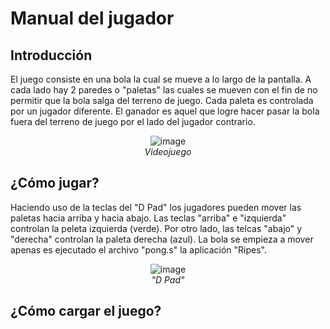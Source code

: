 # Manual del jugador

## Introducción

El juego consiste en una bola la cual se mueve a lo largo de la pantalla. A cada lado hay 2 paredes o "paletas" las cuales se mueven con el fin de no permitir que la bola salga del terreno de juego. Cada paleta es controlada por un jugador diferente. El ganador es aquel que logre hacer pasar la bola fuera del terreno de juego por el lado del jugador contrario.

<p align="center">
  <img src="https://github.com/user-attachments/assets/e868eaa0-3b54-406d-8e15-d3519ea33e8a" alt="image" />
  <br/>
  <em>Videojuego</em>
</p>


## ¿Cómo jugar?

Haciendo uso de la teclas del "D Pad" los jugadores pueden mover las paletas hacia arriba y hacia abajo. Las teclas "arriba" e "izquierda" controlan la peleta izquierda (verde). Por otro lado, las telcas "abajo" y "derecha" controlan la paleta derecha (azul). La bola se empieza a mover apenas es ejecutado el archivo "pong.s" la aplicación "Ripes".

<p align="center">
  <img src="https://github.com/user-attachments/assets/c8434674-1c6d-460d-89a1-5fede694642f" alt="image" />
  <br/>
  <em>"D Pad"</em>
</p>

## ¿Cómo cargar el juego?


